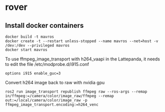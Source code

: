 # rover

## Install docker containers

```
docker build -t mavros
docker create -t --restart unless-stopped --name mavros --net=host -v /dev:/dev --privileged mavros
docker start mavros
```

To use ffmpeg_image_transport with h264_vaapi in the Lattepanda, it needs to edit the file /etc/modprobe.d/i915.conf

```
options i915 enable_guc=3
```

Convert h264 image back to raw with nvidia gpu
```
ros2 run image_transport republish ffmpeg raw --ros-args --remap in/ffmpeg:=/camera/color/image_raw/ffmpeg --remap out:=/local/camera/color/image_raw -p ffmpeg_image_transport.encoding:=h264_venc
```